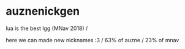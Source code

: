 # auznenickgen
lua is the best lgg (MNav 2018) /

here we can made new nicknames :3 /
63% of auzne /
23% of mnav
